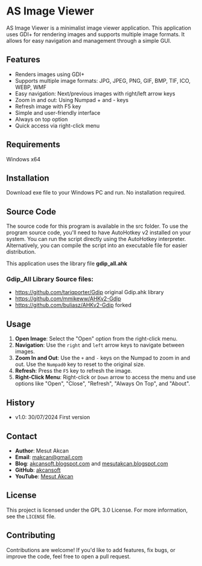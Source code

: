 # AS Image Viewer

AS Image Viewer is a minimalist image viewer application. This application uses GDI+ for rendering images and supports multiple image formats. It allows for easy navigation and management through a simple GUI.

## Features

- Renders images using GDI+
- Supports multiple image formats: JPG, JPEG, PNG, GIF, BMP, TIF, ICO, WEBP, WMF
- Easy navigation: Next/previous images with right/left arrow keys
- Zoom in and out: Using Numpad + and - keys
- Refresh image with F5 key
- Simple and user-friendly interface
- Always on top option
- Quick access via right-click menu

## Requirements

Windows x64

## Installation
Download exe file to your Windows PC and run. No installation required.

## Source Code
The source code for this program is available in the src folder. To use the program source code, you'll need to have AutoHotkey v2 installed on your system. You can run the script directly using the AutoHotkey interpreter. Alternatively, you can compile the script into an executable file for easier distribution.

This application uses the library file **gdip_all.ahk**

### Gdip_All Library Source files:
* https://github.com/tariqporter/Gdip original Gdip.ahk library
* https://github.com/mmikeww/AHKv2-Gdip
* https://github.com/buliasz/AHKv2-Gdip forked

## Usage

1. **Open Image**: Select the "Open" option from the right-click menu.
2. **Navigation**: Use the `right` and `left` arrow keys to navigate between images.
3. **Zoom In and Out**: Use the `+` and `-` keys on the Numpad to zoom in and out. Use the `Numpad0` key to reset to the original size.
4. **Refresh**: Press the `F5` key to refresh the image.
5. **Right-Click Menu**: Right-click or `Down` arrow to access the menu and use options like "Open", "Close", "Refresh", "Always On Top", and "About".

## History
- v1.0: 30/07/2024 First version

## Contact

- **Author**: Mesut Akcan
- **Email**: makcan@gmail.com
- **Blog**: [akcansoft.blogspot.com](http://akcansoft.blogspot.com) and [mesutakcan.blogspot.com](http://mesutakcan.blogspot.com)
- **GitHub**: [akcansoft](http://github.com/akcansoft)
- **YouTube**: [Mesut Akcan](http://youtube.com/mesutakcan)

## License

This project is licensed under the GPL 3.0 License. For more information, see the `LICENSE` file.

## Contributing
Contributions are welcome! If you'd like to add features, fix bugs, or improve the code, feel free to open a pull request.
